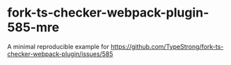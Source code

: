 # fork-ts-checker-webpack-plugin-585-mre
A minimal reproducible example for https://github.com/TypeStrong/fork-ts-checker-webpack-plugin/issues/585
